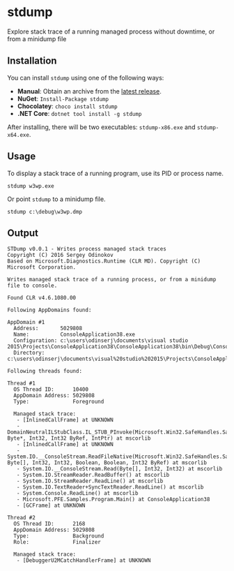 # stdump

Explore stack trace of a running managed process without downtime, or from a minidump file 

## Installation

You can install `stdump` using one of the following ways:

* **Manual**: Obtain an archive from the [latest release](https://github.com/odinserj/stdump/releases/latest).
* **NuGet**: `Install-Package stdump`
* **Chocolatey**: `choco install stdump`
* **.NET Core**: `dotnet tool install -g stdump`
 
After installing, there will be two executables: `stdump-x86.exe` and `stdump-x64.exe`.

## Usage

To display a stack trace of a running program, use its PID or process name.

```
stdump w3wp.exe
```

Or point `stdump` to a minidump file.

```
stdump c:\debug\w3wp.dmp
```

## Output

```
STDump v0.0.1 - Writes process managed stack traces
Copyright (C) 2016 Sergey Odinokov
Based on Microsoft.Diagnostics.Runtime (CLR MD). Copyright (C) Microsoft Corporation.

Writes managed stack trace of a running process, or from a minidump file to console.

Found CLR v4.6.1080.00

Following AppDomains found:

AppDomain #1
  Address:       5029808
  Name:          ConsoleApplication38.exe
  Configuration: c:\users\odinserj\documents\visual studio 2015\Projects\ConsoleApplication38\ConsoleApplication38\bin\Debug\ConsoleApplication38.exe.Config
  Directory:     c:\users\odinserj\documents\visual%20studio%202015\Projects\ConsoleApplication38\ConsoleApplication38\bin\Debug\

Following threads found:

Thread #1
  OS Thread ID:      10400
  AppDomain Address: 5029808
  Type:              Foreground

  Managed stack trace:
   - [InlinedCallFrame] at UNKNOWN
   - DomainNeutralILStubClass.IL_STUB_PInvoke(Microsoft.Win32.SafeHandles.SafeFileHandle, Byte*, Int32, Int32 ByRef, IntPtr) at mscorlib
   - [InlinedCallFrame] at UNKNOWN
   - System.IO.__ConsoleStream.ReadFileNative(Microsoft.Win32.SafeHandles.SafeFileHandle, Byte[], Int32, Int32, Boolean, Boolean, Int32 ByRef) at mscorlib
   - System.IO.__ConsoleStream.Read(Byte[], Int32, Int32) at mscorlib
   - System.IO.StreamReader.ReadBuffer() at mscorlib
   - System.IO.StreamReader.ReadLine() at mscorlib
   - System.IO.TextReader+SyncTextReader.ReadLine() at mscorlib
   - System.Console.ReadLine() at mscorlib
   - Microsoft.PFE.Samples.Program.Main() at ConsoleApplication38
   - [GCFrame] at UNKNOWN

Thread #2
  OS Thread ID:      2168
  AppDomain Address: 5029808
  Type:              Background
  Role:              Finalizer

  Managed stack trace:
   - [DebuggerU2MCatchHandlerFrame] at UNKNOWN
```

